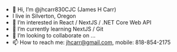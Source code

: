 - 👋 Hi, I’m @jhcarr830CJC (James H Carr)
- I live in Silverton, Oregon
- 👀 I’m interested in React / NextJS / .NET Core Web API
- 🌱 I’m currently learning NextJS / Git
- 💞️ I’m looking to collaborate on ...
- 📫 How to reach me: jhcarr@gmail.com, mobile: 818-854-2175

<!---
jhcarr830CJC/jhcarr830CJC is a ✨ special ✨ repository because its `README.md` (this file) appears on your GitHub profile.
You can click the Preview link to take a look at your changes.
--->
